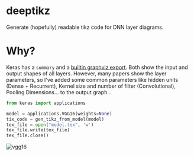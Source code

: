 # deeptikz
Generate (hopefully) readable tikz code for DNN layer diagrams.

# Why?

Keras has a `summary` and a [builtin graphviz export](https://github.com/fchollet/keras/blob/master/keras/utils/vis_utils.py). Both show the input and output shapes of all layers. However, many papers show the layer parameters, so I've added some common parameters like hidden units (Dense + Recurrent), Kernel size and number of filter (Convolutional), Pooling Dimensions... to the output graph...

```python
from keras import applications

model = applications.VGG16(weights=None)
tix_code = gen_tikz_from_model(model)
tex_file = open("model.tex", 'w')
tex_file.write(tex_file)
tex_file.close()
```

![vgg16](https://cloud.githubusercontent.com/assets/72940/26532609/61ff71aa-4405-11e7-9827-6cc4b12550dc.png)
